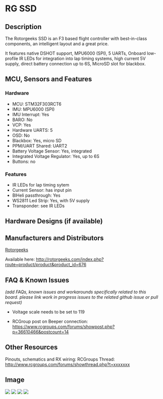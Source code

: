 # RG SSD

## Description

The Rotorgeeks SSD is an F3 based flight controller with best-in-class components, an intelligent layout and a great price.  

It features native DSHOT support, MPU6000 (SPI), 5 UARTs, Onboard low-profile IR LEDs for integration into lap timing systems, high current 5V supply, direct battery connection up to 6S, MicroSD slot for blackbox.

## MCU, Sensors and Features

### Hardware

  - MCU: STM32F303RCT6
  - IMU: MPU6000 (SPI)
  - IMU Interrupt: Yes
  - BARO: No
  - VCP: Yes
  - Hardware UARTS: 5
  - OSD: No
  - Blackbox: Yes, micro SD
  - PPM/UART Shared: UART2
  - Battery Voltage Sensor: Yes, integrated
  - Integrated Voltage Regulator: Yes, up to 6S
  - Buttons: no

### Features
  - IR LEDs for lap timing sytem
  - Current Sensor: has input pin
  - BlHeli passthrough: Yes
  - WS2811 Led Strip: Yes, with 5V supply
  - Transponder: see IR LEDs

## Hardware Designs (if available)

## Manufacturers and Distributors

[Rotorgeeks](http://rotorgeeks.com)

Available here: http://rotorgeeks.com/index.php?route=product/product&product_id=676

## FAQ & Known Issues
_(add FAQs, known issues and workarounds specifically related to this board. please link work in progress issues to the related github issue or pull request)_
  - Voltage scale needs to be set to 119

- RCGroup post on Beeper connection: https://www.rcgroups.com/forums/showpost.php?p=36610466&postcount=14  

## Other Resources

Pinouts, schematics and RX wiring: 
RCGroups Thread: http://www.rcgroups.com/forums/showthread.php?t=xxxxxxx

## Image

![](http://rotorgeeks.com/image/cache/data/electronics/FC/RG-SSD-top.800-800x600.jpg)
![](http://rotorgeeks.com/image/cache/data/electronics/FC/RG-SSD-bottom.800-800x600.jpg)
![](http://rotorgeeks.com/image/cache/data/electronics/FC/RG-SSD-top.labels.800-800x600.jpg)
![](http://rotorgeeks.com/image/cache/data/electronics/FC/RG-SSD-bottom.labels.800-800x600.jpg)